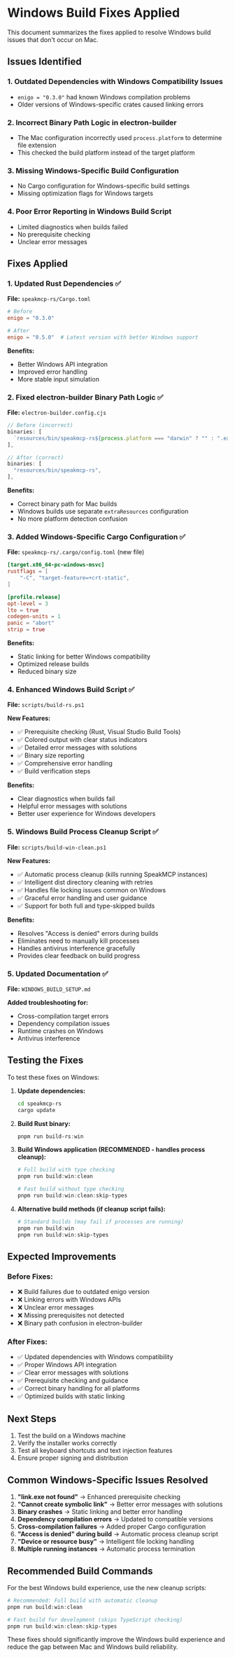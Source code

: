# Windows Build Fixes Applied

This document summarizes the fixes applied to resolve Windows build issues that don't occur on Mac.

## Issues Identified

### 1. **Outdated Dependencies with Windows Compatibility Issues**
- `enigo = "0.3.0"` had known Windows compilation problems
- Older versions of Windows-specific crates caused linking errors

### 2. **Incorrect Binary Path Logic in electron-builder**
- The Mac configuration incorrectly used `process.platform` to determine file extension
- This checked the build platform instead of the target platform

### 3. **Missing Windows-Specific Build Configuration**
- No Cargo configuration for Windows-specific build settings
- Missing optimization flags for Windows targets

### 4. **Poor Error Reporting in Windows Build Script**
- Limited diagnostics when builds failed
- No prerequisite checking
- Unclear error messages

## Fixes Applied

### 1. **Updated Rust Dependencies** ✅
**File:** `speakmcp-rs/Cargo.toml`
```toml
# Before
enigo = "0.3.0"

# After  
enigo = "0.5.0"  # Latest version with better Windows support
```

**Benefits:**
- Better Windows API integration
- Improved error handling
- More stable input simulation

### 2. **Fixed electron-builder Binary Path Logic** ✅
**File:** `electron-builder.config.cjs`
```javascript
// Before (incorrect)
binaries: [
  `resources/bin/speakmcp-rs${process.platform === "darwin" ? "" : ".exe"}`,
],

// After (correct)
binaries: [
  "resources/bin/speakmcp-rs",
],
```

**Benefits:**
- Correct binary path for Mac builds
- Windows builds use separate `extraResources` configuration
- No more platform detection confusion

### 3. **Added Windows-Specific Cargo Configuration** ✅
**File:** `speakmcp-rs/.cargo/config.toml` (new file)
```toml
[target.x86_64-pc-windows-msvc]
rustflags = [
    "-C", "target-feature=+crt-static",
]

[profile.release]
opt-level = 3
lto = true
codegen-units = 1
panic = "abort"
strip = true
```

**Benefits:**
- Static linking for better Windows compatibility
- Optimized release builds
- Reduced binary size

### 4. **Enhanced Windows Build Script** ✅
**File:** `scripts/build-rs.ps1`

**New Features:**
- ✅ Prerequisite checking (Rust, Visual Studio Build Tools)
- ✅ Colored output with clear status indicators
- ✅ Detailed error messages with solutions
- ✅ Binary size reporting
- ✅ Comprehensive error handling
- ✅ Build verification steps

**Benefits:**
- Clear diagnostics when builds fail
- Helpful error messages with solutions
- Better user experience for Windows developers

### 5. **Windows Build Process Cleanup Script** ✅
**File:** `scripts/build-win-clean.ps1`

**New Features:**
- ✅ Automatic process cleanup (kills running SpeakMCP instances)
- ✅ Intelligent dist directory cleaning with retries
- ✅ Handles file locking issues common on Windows
- ✅ Graceful error handling and user guidance
- ✅ Support for both full and type-skipped builds

**Benefits:**
- Resolves "Access is denied" errors during builds
- Eliminates need to manually kill processes
- Handles antivirus interference gracefully
- Provides clear feedback on build progress

### 5. **Updated Documentation** ✅
**File:** `WINDOWS_BUILD_SETUP.md`

**Added troubleshooting for:**
- Cross-compilation target errors
- Dependency compilation issues
- Runtime crashes on Windows
- Antivirus interference

## Testing the Fixes

To test these fixes on Windows:

1. **Update dependencies:**
   ```bash
   cd speakmcp-rs
   cargo update
   ```

2. **Build Rust binary:**
   ```powershell
   pnpm run build-rs:win
   ```

3. **Build Windows application (RECOMMENDED - handles process cleanup):**
   ```powershell
   # Full build with type checking
   pnpm run build:win:clean

   # Fast build without type checking
   pnpm run build:win:clean:skip-types
   ```

4. **Alternative build methods (if cleanup script fails):**
   ```powershell
   # Standard builds (may fail if processes are running)
   pnpm run build:win
   pnpm run build:win:skip-types
   ```

## Expected Improvements

### Before Fixes:
- ❌ Build failures due to outdated enigo version
- ❌ Linking errors with Windows APIs
- ❌ Unclear error messages
- ❌ Missing prerequisites not detected
- ❌ Binary path confusion in electron-builder

### After Fixes:
- ✅ Updated dependencies with Windows compatibility
- ✅ Proper Windows API integration
- ✅ Clear error messages with solutions
- ✅ Prerequisite checking and guidance
- ✅ Correct binary handling for all platforms
- ✅ Optimized builds with static linking

## Next Steps

1. Test the build on a Windows machine
2. Verify the installer works correctly
3. Test all keyboard shortcuts and text injection features
4. Ensure proper signing and distribution

## Common Windows-Specific Issues Resolved

1. **"link.exe not found"** → Enhanced prerequisite checking
2. **"Cannot create symbolic link"** → Better error messages with solutions
3. **Binary crashes** → Static linking and better error handling
4. **Dependency compilation errors** → Updated to compatible versions
5. **Cross-compilation failures** → Added proper Cargo configuration
6. **"Access is denied" during build** → Automatic process cleanup script
7. **"Device or resource busy"** → Intelligent file locking handling
8. **Multiple running instances** → Automatic process termination

## Recommended Build Commands

For the best Windows build experience, use the new cleanup scripts:

```powershell
# Recommended: Full build with automatic cleanup
pnpm run build:win:clean

# Fast build for development (skips TypeScript checking)
pnpm run build:win:clean:skip-types
```

These fixes should significantly improve the Windows build experience and reduce the gap between Mac and Windows build reliability.
